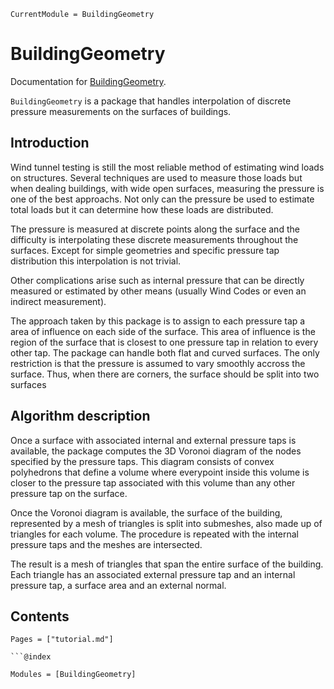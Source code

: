 ```@meta
CurrentModule = BuildingGeometry
```

# BuildingGeometry

Documentation for [BuildingGeometry](https://github.com/pjsjipt/BuildingGeometry.jl).

`BuildingGeometry` is a package that handles interpolation of discrete pressure measurements on the surfaces of buildings.

## Introduction

Wind tunnel testing is still the most reliable method of estimating wind loads on structures. Several techniques are used to measure those loads but when dealing buildings, with wide open surfaces, measuring the pressure is one of the best approachs. Not only can the pressure be used to estimate total loads but it can determine how these loads are distributed.

The pressure is measured at discrete points along the surface and the difficulty is interpolating these discrete measurements throughout the surfaces. Except for simple geometries and specific pressure tap distribution this interpolation is not trivial.

Other complications arise such as internal pressure that can be directly measured or estimated by other means (usually Wind Codes or even an indirect measurement).

The approach taken by this package is to assign to each pressure tap a area of influence on each side of the surface. This area of influence is the region of the surface that is closest to one pressure tap in relation to every other tap. The package can handle both flat and curved surfaces. The only restriction is that the pressure is assumed to vary smoothly accross the surface. Thus, when there are corners, the surface should be split into two surfaces

## Algorithm description

Once a surface with associated internal and external pressure taps is available, the package computes the 3D Voronoi diagram of the nodes specified by the pressure taps. This diagram consists of convex polyhedrons that define a volume where everypoint inside this volume is closer to the pressure tap associated with this volume than any other pressure tap on the surface.

Once the Voronoi diagram is available, the surface of the building, represented by a mesh of triangles is split into submeshes, also made up of triangles for each volume. The procedure is repeated with the internal pressure taps and the meshes are intersected.

The result is a mesh of triangles that span the entire surface of the building. Each triangle has an associated external pressure tap and an internal pressure tap, a surface area and an external normal.


## Contents

```@contents
Pages = ["tutorial.md"]

```@index
```

```@autodocs
Modules = [BuildingGeometry]
```
